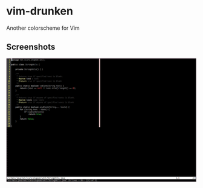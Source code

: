 vim-drunken
===========

Another colorscheme for Vim

Screenshots
-----------

![Screenshot](screenshots/vim-drunken-screenshot_2014-07-29.png)
